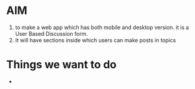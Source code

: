 # AIM
1. to make a web app which has both mobile and desktop version.
it is a User Based Discussion form.
2. It will have sections inside which users can make posts in topics 
# Things we want to do
- 